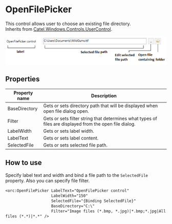 OpenFilePicker
==============

This control allows user to choose an existing file directory.
<br />Inherits from [Catel.Windows.Controls.UserControl][1].

![OpenFilePicker 01][2]

## Properties

Property name|Description
-|-
BaseDirectory|Gets or sets directory path that will be displayed when open file dialog open.
Filter|Gets or sets filter string that determines what types of files are displayed from the open file dialog.
LabelWidth|Gets or sets label width.
LabelText|Gets or sets label content.
SelectedFile|Gets or sets selected file path.

## How to use

Specify label text and width and bind a file path to the `SelectedFile` property. Also you can specify file filter.
```
<orc:OpenFilePicker LabelText="OpenFilePicker control"
                    LabelWidth="150"
                    SelectedFile="{Binding SelectedFile}"
                    BaseDirectory="C:\"
                    Filter="Image files (*.bmp, *.jpg)|*.bmp;*.jpg|All files (*.*)|*.*" />
```
[1]: https://catelproject.atlassian.net/wiki/display/CTL/UserControl
[2]: ../images/orc.controls/openfilepicker/OpenFilePicker_01.png